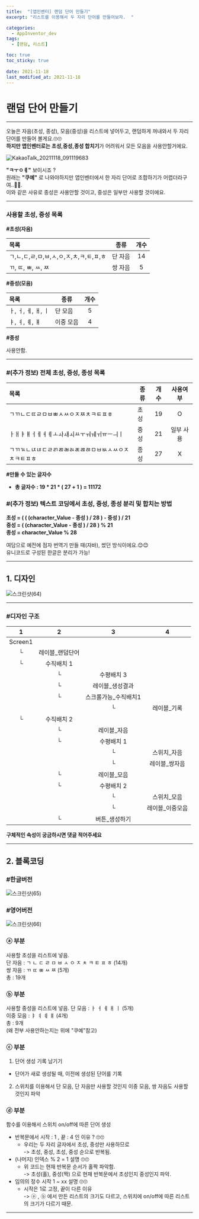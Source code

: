 ```yaml
---
title:  "[앱인벤터] 랜덤 단어 만들기"
excerpt: "리스트를 이용해서 두 자리 단어를 만들어보자.  "

categories:
  - AppInventor_dev
tags:
  - [랜덤, 리스트]

toc: true
toc_sticky: true
 
date: 2021-11-18
last_modified_at: 2021-11-18
---
```


# 랜덤 단어 만들기

---

 오늘은 자음(초성, 종성), 모음(중성)을 리스트에 넣어두고, 랜덤하게 꺼내와서 두 자리 단어를 만들어 볼게요.🙄🙄  
 **하지만 앱인벤터로는 초성,중성,종성 합치기**가 어려워서 모든 모음을 사용안할거에요.  

![KakaoTalk_20211118_091119683](https://user-images.githubusercontent.com/55564114/142302547-6544d3b2-99cb-4d17-82a2-f21319018249.png)  

**"ㅋㅜㅇㅖ"** 보이시죠 ?  
원래는 **"쿠예"** 로 나와야하지만 앱인벤터에서 한 자리 단어로 조합하기가 어렵더라구여..🤢🤢.  
이와 같은 사유로 종성은 사용안할 것이고, 중성은 일부만 사용할 것이에요.
 
 ---
   
### 사용할 초성, 중성 목록  
  
  
**#초성(자음)**  

|목록|종류|개수|
| :--- | --- | :---: |
|ㄱ,ㄴ,ㄷ,ㄹ,ㅁ,ㅂ,ㅅ,ㅇ,ㅈ,ㅊ,ㅋ,ㅌ,ㅍ,ㅎ| 단 자음 | 14 |
| ㄲ, ㄸ, ㅃ, ㅆ, ㅉ | 쌍 자음 | 5 |

  
**#중성(모음)**

|목록|종류|개수|
| :--- | --- | :---: |
|ㅏ, ㅓ, ㅔ, ㅐ, ㅣ | 단 모음 | 5 |
|ㅑ, ㅕ, ㅖ, ㅒ | 이중 모음 | 4 |

**#종성**  

사용안함.

---

### #(추가 정보) 전체 초성, 중성, 종성 목록  
  
|목록|종류|개수|사용여부|
| :--- | --- | :---: | :---:|
|ㄱㄲㄴㄷㄸㄹㅁㅂㅃㅅㅆㅇㅈㅉㅊㅋㅌㅍㅎ| 초성 | 19 | O |
|ㅏㅐㅑㅒㅓㅔㅕㅖㅗㅘㅙㅚㅛㅜㅝㅞㅟㅠㅡㅢㅣ| 중성 | 21 | 일부 사용 |
|ㄱㄲㄳㄴㄵㄶㄷㄹㄺㄻㄼㄽㄾㄿㅀㅁㅂㅄㅅㅆㅇㅈㅊㅋㅌㅍㅎ | 종성 | 27 | X |  
  
**#만들 수 있는 글자수**  
  
  - **총 글자수 : 19 * 21 * ( 27 + 1 ) = 11172**  
  
### #(추가 정보) 텍스트 코딩에서 초성, 중성, 종성 분리 및 합치는 방법 
  
**초성 = ( ( (character_Value - 종성 ) / 28 ) - 중성 ) / 21**  
**중성 = ( (character_Value - 종성 ) / 28 ) % 21**  
**종성 = character_Value % 28**  
  
  여담으로 예전에 점자 번역기 만들 때(자바), 썼던 방식이에요.😊😊  
  유니코드로 구성된 한글은 분리가 가능!  

---

## 1. 디자인

![스크린샷(64)](https://user-images.githubusercontent.com/55564114/142300882-1baa2012-b606-40f4-9f44-040ceada6bad.png)

---
### #디자인 구조

| 1 | 2 | 3 | 4 | 
| :---: | :---: | :---: | :---: | 
| Screen1 |  |  |
|└ | 레이블_랜덤단어 | 
|└| 수직배치 1 | 
||└|수평배치 3||
||└|레이블_생성결과||
||└|스크롤가능_수직배치1||
|||└|레이블_기록|
|└|수직배치 2 |
||└|레이블_자음|
||└|수평배치 1|
|||└ | 스위치_자음|
|||└| 레이블_쌍자음
||└|레이블_모음||
||└| 수평배치 2 ||
|||└|스위치_모음|
|||└|레이블_이중모음|
||└|버튼_생성하기|  

**구체적인 속성이 궁금하시면 댓글 적어주세요**

---

## 2. 블록코딩

### #한글버전
![스크린샷(65)](https://user-images.githubusercontent.com/55564114/142316423-abf820c6-852d-4a81-be14-91434b36945f.png)  

### #영어버전
![스크린샷(66)](https://user-images.githubusercontent.com/55564114/142317387-7e88c6a3-2192-4680-bc5a-be65c2516b1b.png)  

### ⓐ 부분
사용할 초성을 리스트에 넣음.  
단 자음 : ㄱ ㄴ ㄷ ㄹ ㅁ ㅂ ㅅ ㅇ ㅈ ㅊ ㅋ ㅌ ㅍ ㅎ (14개)  
쌍 자음 : ㄲ ㄸ ㅃ ㅆ ㅉ (5개)  
총 : 19개  

### ⓑ 부분
사용할 중성을 리스트에 넣음.
단 모음 : ㅏ ㅓ ㅔ ㅐ ㅣ (5개)  
이중 모음 : ㅑ ㅕ ㅖ ㅒ (4개)  
총 : 9개  
(왜 전부 사용안하는지는 위에 "쿠예"참고)  

### ⓒ 부분 
1. 단어 생성 기록 남기기  
  - 단어가 새로 생성될 때, 이전에 생성된 단어를 기록
2. 스위치를 이용해서 단 모음, 단 자음만 사용할 것인지 이중 모음, 쌍 자음도 사용할 것인지 파악  
  
### ⓓ 부분
함수를 이용해서 스위치 on/off에 따른 단어 생성 
- 반복문에서 시작 : 1 , 끝 : 4 인 이유 ? 🙄🙄
  - 우리는 두 자리 글자에서 초성, 중성만 사용하므로  
  -> 초성, 중성, 초성, 중성 순으로 반복됨.
- (나머지) 인덱스 % 2 = 1 설명 🙄🙄  
  - 위 코드는 현재 반복문 순서가 홀짝 파악함.  
  -> 초성(홀), 중성(짝) 으로 현재 반복문에서 초성인지 중성인지 파악.  
- 임의의 정수 시작 1 ~ xx 설명 🙄🙄
  - 시작은 1로 고정, 끝이 다른 이유  
  -> ⓐ , ⓑ 에서 만든 리스트의 크기도 다르고, 스위치에 on/off에 따른 리스트의 크기가 다르기 때문.  


---

